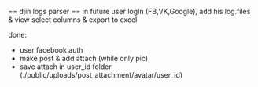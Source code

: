 == djin logs parser ==
in future user logIn (FB,VK,Google), add his log.files & view
select columns & export to excel

done:
- user facebook auth
- make post & add attach (while only pic)
- save attach in user_id folder (./public/uploads/post_attachment/avatar/user_id)
